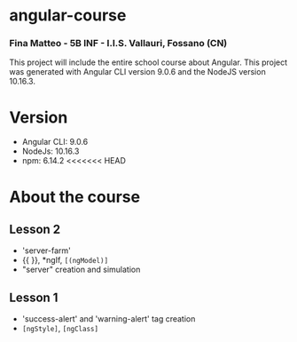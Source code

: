 # angular-course

### Fina Matteo - 5B INF - I.I.S. Vallauri, Fossano (CN)

This project will include the entire school course about Angular.
This project was generated with Angular CLI version 9.0.6 and the NodeJS version 10.16.3.

# Version

- Angular CLI: 9.0.6
- NodeJs: 10.16.3
- npm: 6.14.2
<<<<<<< HEAD


# About the course

## Lesson 2

* 'server-farm'
* {{ }}, *ngIf, `[(ngModel)]`
* "server" creation and simulation

## Lesson 1

* 'success-alert' and 'warning-alert' tag creation 
* `[ngStyle]`, `[ngClass]`